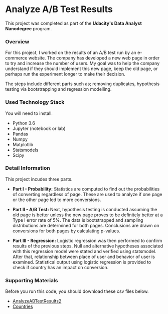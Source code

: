 # Analyze A/B Test Results

This project was completed as part of the **Udacity's Data Analyst Nanodegree** program. 

### Overview

For this project, I worked on the results of an A/B test run by an e-commerce website. The company has developed a new web page in order to try and increase the number of users. My goal was to help the company understand if they should implement this new page, keep the old page, or perhaps run the experiment longer to make their decision.

The steps include different parts such as; removing duplicates, hypothesis testing via bootstrapping and regression modelling.

### Used Technology Stack

You will need to install:

- Python 3.6
- Jupyter (notebook or lab)
- Pandas
- Numpy
- Matplotlib
- Statsmodels
- Scipy

### Detail Information 
This project incudes three parts.

- **Part I - Probability:** Statistics are computed to find out the probabilities of converting regardless of page. These are used to analyze if one page or the other page led to more conversions.

- **Part II - A/B Test:** Next, hypothesis testing is conducted assuming the old page is better unless the new page proves to be definitely better at a Type I error rate of 5%. The data is bootstrapped and sampling distributions are determined for both pages. Conclusions are drawn on conversions for both pages by calculating p-values.

- **Part III - Regression:** Logistic regression was then performed to confirm results of the previous steps. Null and alternative hypotheses associated with this regression model were stated and verified using statsmodel. After that, relationship between place of user and behavior of user is examined. Statistical output using logistic regression is provided to check if country has an impact on conversion.

### Supporting Materials
 Before you run this code, you should download these csv files below.
 
 - [AnalyzeABTestResults2](https://d17h27t6h515a5.cloudfront.net/topher/2017/December/5a32c9a0_analyzeabtestresults-2/analyzeabtestresults-2.zip)
 - [Countries](https://github.com/MadaAlAhmadi/-Analyze-A-B-Test-Results/blob/master/countries.csv)
